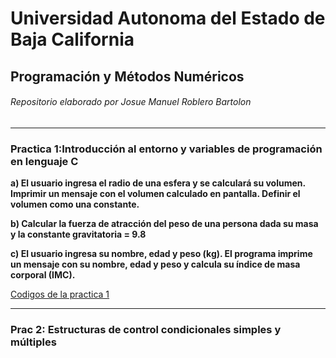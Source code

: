 # Universidad Autonoma del Estado de Baja California
## Programación y Métodos Numéricos


###### Repositorio elaborado por Josue Manuel Roblero Bartolon


------------



### Practica 1:Introducción al entorno y variables de programación en lenguaje C

**a) El usuario ingresa el radio de una esfera y se calculará su volumen. Imprimir un mensaje con el volumen calculado en pantalla. Definir el volumen como una constante.**

**b) Calcular la fuerza de atracción del peso de una persona dada su masa y la constante gravitatoria = 9.8** 

**c) El usuario ingresa su nombre, edad y peso (kg). El programa imprime un mensaje con su nombre, edad y peso y calcula su índice de masa corporal (IMC).**

[Codigos de la practica 1 ](https://github.com/JosueManuelRoblero/Proyecto_PyM_2020_2/tree/main/Practica%201*)

------------

### Prac 2: Estructuras de control condicionales simples y múltiples




